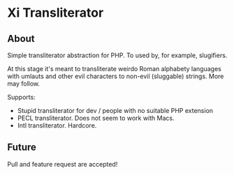 Xi Transliterator
==================

About
------

Simple transliterator abstraction for PHP. To used by, for example, slugifiers.

At this stage it's meant to transliterate weirdo Roman alphabety languages with umlauts and other evil
characters to non-evil (sluggable) strings. More may follow.

Supports:

- Stupid transliterator for dev / people with no suitable PHP extension
- PECL transliterator. Does not seem to work with Macs.
- Intl transliterator. Hardcore.

Future
-------

Pull and feature request are accepted!


